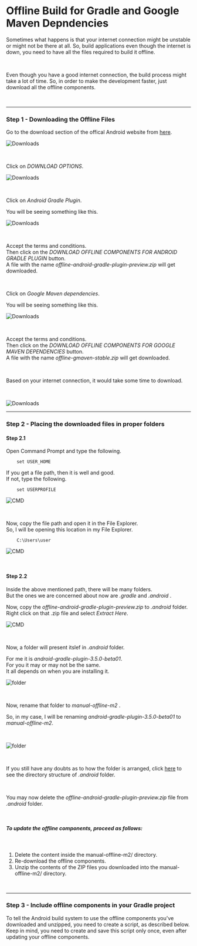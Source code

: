 # Offline Build for Gradle and Google Maven Depndencies

Sometimes what happens is that your internet connection might be unstable or might not be there 
at all. So, build applications even though the internet is down, you need to have all the files 
required to build it offline. 

<br>

Even though you have a good internet connection, the build process might take a lot of time. So,
in order to make the development faster, just download all the offline components. 

<br>

<hr>

### Step 1 - Downloading the Offline Files

Go to the download section of the offical Android website from [here](https://developer.android.com/studio).

![Downloads](img/01.png)

<br>

Click on *DOWNLOAD OPTIONS*.

![Downloads](img/02.png)

<br>

Click on _Android Gradle Plugin_.<br>

You will be seeing something like this.<br>

![Downloads](img/03.png)

<br>

Accept the terms and conditions.<br>
Then click on the _DOWNLOAD OFFLINE COMPONENTS FOR ANDROID GRADLE PLUGIN_ button. <br>
A file with the name _offline-android-gradle-plugin-preview.zip_ will get downloaded. <br>

<br>

Click on _Google Maven dependencies_.<br>

You will be seeing something like this.<br>

![Downloads](img/04.png)

<br>

Accept the terms and conditions. <br>
Then click on the _DOWNLOAD OFFLINE COMPONENTS FOR GOOGLE MAVEN DEPENDENCIES_ button. <br>
A file with the name _offline-gmaven-stable.zip_ will get downloaded. <br>

<br>

Based on your internet connection, it would take some time to download. 

<br>

![Downloads](img/05.png)

<hr>

### Step 2 - Placing the downloaded files in proper folders

#### Step 2.1

Open Command Prompt and type the following. <br>

        set USER_HOME

If you get a file path, then it is well and good. <br>
If not, type the following. <br>

        set USERPROFILE

![CMD](img/06.png)

<br>

Now, copy the file path and open it in the File Explorer. <br>
So, I will be opening this location in my File Explorer. <br>

        C:\Users\user

![CMD](img/07.png)

<br>

#### Step 2.2

Inside the above mentioned path, there will be many folders.  <br>
But the ones we are concerned about now are *.gradle* and *.android* . <br>

Now, copy the _offline-android-gradle-plugin-preview.zip_ to *.android* folder. <br>
Right click on that .zip file and select _Extract Here_. <br>

![CMD](img/08.png)

<br>

Now, a folder will present itslef in *.android* folder. <br>

For me it is *android-gradle-plugin-3.5.0-beta01*. <br>
For you it may or may not be the same. <br>
It all depends on when you are installing it. <br>

![folder](img/09.png)

<br>

Now, rename that folder to *manual-offline-m2* . <br>

So, in my case, I will be renaming *android-gradle-plugin-3.5.0-beta01* to *manual-offline-m2*.

<br>

![folder](img/10.png)

<br>

If you still have any doubts as to how the folder is arranged, click [here](dot_android.md) to see the directory structure of *.android* folder. <br>

<br>

You may now delete the _offline-android-gradle-plugin-preview.zip_ file from _.android_ folder. 

<br>

##### To update the offline components, proceed as follows: 

<br>

1. Delete the content inside the manual-offline-m2/ directory. <br>
2. Re-download the offline components. <br>
3. Unzip the contents of the ZIP files you downloaded into the manual-offline-m2/ directory.

<br>

<hr>

### Step 3 - Include offline components in your Gradle project

To tell the Android build system to use the offline components you've downloaded and unzipped, you need to create a script, as described below. Keep in mind, you need to create and save this script only once, even after updating your offline components. <br>


